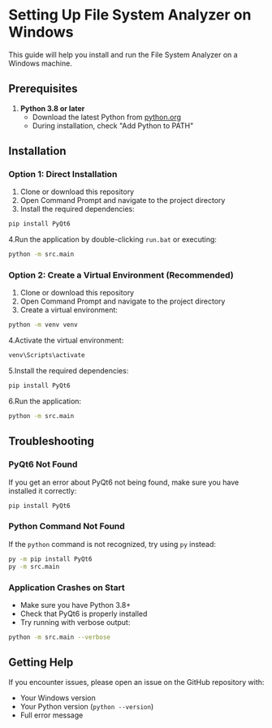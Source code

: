 # Setting Up File System Analyzer on Windows

This guide will help you install and run the File System Analyzer on a Windows machine.

## Prerequisites

1. **Python 3.8 or later**
   - Download the latest Python from [python.org](https://www.python.org/downloads/windows/)
   - During installation, check "Add Python to PATH"

## Installation

### Option 1: Direct Installation

1. Clone or download this repository
2. Open Command Prompt and navigate to the project directory
3. Install the required dependencies:

```bash
pip install PyQt6
```

4.Run the application by double-clicking `run.bat` or executing:

```bash
python -m src.main
```

### Option 2: Create a Virtual Environment (Recommended)

1. Clone or download this repository
2. Open Command Prompt and navigate to the project directory
3. Create a virtual environment:

```bash
python -m venv venv
```

4.Activate the virtual environment:

```bash
venv\Scripts\activate
```

5.Install the required dependencies:

```bash
pip install PyQt6
```

6.Run the application:

```bash
python -m src.main
```

## Troubleshooting

### PyQt6 Not Found

If you get an error about PyQt6 not being found, make sure you have installed it correctly:

```bash
pip install PyQt6
```

### Python Command Not Found

If the `python` command is not recognized, try using `py` instead:

```bash
py -m pip install PyQt6
py -m src.main
```

### Application Crashes on Start

- Make sure you have Python 3.8+
- Check that PyQt6 is properly installed
- Try running with verbose output:

```bash
python -m src.main --verbose
```

## Getting Help

If you encounter issues, please open an issue on the GitHub repository with:

- Your Windows version
- Your Python version (`python --version`)
- Full error message
